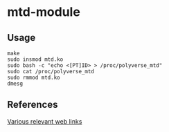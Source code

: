 # mtd-module

## Usage

```
make
sudo insmod mtd.ko
sudo bash -c "echo <[PT]ID> > /proc/polyverse_mtd"
sudo cat /proc/polyverse_mtd
sudo rmmod mtd.ko
dmesg
```

## References

[Various relevant web links](./WEBLINKS.md)